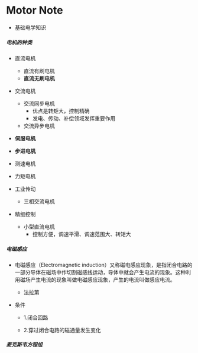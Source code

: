 # Motor Note

- 基础电学知识





##### 电机的种类



- 直流电机

  - 直流有刷电机
  - **直流无刷电机**

- 交流电机

  - 交流同步电机
    - 优点是转矩大，控制精确
    - 发电、传动、补偿领域发挥重要作用
  - 交流异步电机

- **伺服电机**

- **步进电机**

- 测速电机

- 力矩电机

  

- 工业传动
  - 三相交流电机
- 精细控制
  - 小型直流电机
    - 控制方便，调速平滑、调速范围大、转矩大





##### 电磁感应

- 电磁感应（Electromagnetic induction）又称磁电感应现象，是指闭合电路的一部分导体在磁场中作切割磁感线运动，导体中就会产生电流的现象。这种利用磁场产生电流的现象叫做电磁感应现象，产生的电流叫做感应电流。
  - 法拉第

- 条件

  - 1.闭合回路

  - 2.穿过闭合电路的磁通量发生变化



##### 麦克斯韦方程组
